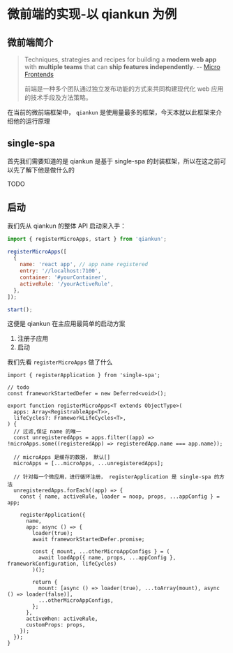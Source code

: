 # 微前端的实现-以 qiankun 为例

## 微前端简介

>  Techniques, strategies and recipes for building a **modern web app** with **multiple teams** that can **ship features independently**. -- [Micro Frontends](https://micro-frontends.org/)
>
>  前端是一种多个团队通过独立发布功能的方式来共同构建现代化 web 应用的技术手段及方法策略。

在当前的微前端框架中， `qiankun` 是使用量最多的框架，今天本就以此框架来介绍他的运行原理


## single-spa

首先我们需要知道的是 qiankun 是基于 single-spa 的封装框架，所以在这之前可以先了解下他是做什么的

TODO

## 启动

我们先从 qiankun 的整体 API 启动来入手：

```js
import { registerMicroApps, start } from 'qiankun';

registerMicroApps([
  {
    name: 'react app', // app name registered
    entry: '//localhost:7100',
    container: '#yourContainer',
    activeRule: '/yourActiveRule',
  },
]);

start();
```

这便是 qiankun 在主应用最简单的启动方案

1. 注册子应用
2. 启动


我们先看 `registerMicroApps` 做了什么

```tsx
import { registerApplication } from 'single-spa';

// todo
const frameworkStartedDefer = new Deferred<void>();

export function registerMicroApps<T extends ObjectType>(
  apps: Array<RegistrableApp<T>>,
  lifeCycles?: FrameworkLifeCycles<T>,
) {
  // 过滤,保证 name 的唯一
  const unregisteredApps = apps.filter((app) => !microApps.some((registeredApp) => registeredApp.name === app.name));

  // microApps 是缓存的数据， 默认[]
  microApps = [...microApps, ...unregisteredApps];

  // 针对每一个微应用，进行循环注册， registerApplication 是 single-spa 的方法
  unregisteredApps.forEach((app) => {
    const { name, activeRule, loader = noop, props, ...appConfig } = app;

    registerApplication({
      name,
      app: async () => {
        loader(true);
        await frameworkStartedDefer.promise;

        const { mount, ...otherMicroAppConfigs } = (
          await loadApp({ name, props, ...appConfig }, frameworkConfiguration, lifeCycles)
        )();

        return {
          mount: [async () => loader(true), ...toArray(mount), async () => loader(false)],
          ...otherMicroAppConfigs,
        };
      },
      activeWhen: activeRule,
      customProps: props,
    });
  });
}
```

